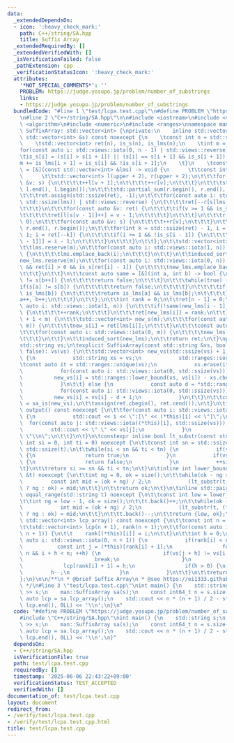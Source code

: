 ```yaml
---
data:
  _extendedDependsOn:
  - icon: ':heavy_check_mark:'
    path: C++/string/SA.hpp
    title: Suffix Array
  _extendedRequiredBy: []
  _extendedVerifiedWith: []
  _isVerificationFailed: false
  _pathExtension: cpp
  _verificationStatusIcon: ':heavy_check_mark:'
  attributes:
    '*NOT_SPECIAL_COMMENTS*': ''
    PROBLEM: https://judge.yosupo.jp/problem/number_of_substrings
    links:
    - https://judge.yosupo.jp/problem/number_of_substrings
  bundledCode: "#line 1 \"test/lcpa.test.cpp\"\n#define PROBLEM \"https://judge.yosupo.jp/problem/number_of_substrings\"\
    \n#line 2 \"C++/string/SA.hpp\"\n\n#include <iostream>\n#include <vector>\n#include\
    \ <algorithm>\n#include <numeric>\n#include <ranges>\nnamespace man {\nstruct\
    \ SuffixArray: std::vector<int> {\nprivate:\n    inline std::vector<int> sa_is(const\
    \ std::vector<int> &s) const noexcept {\n    \tconst int n = std::ssize(s);\n\
    \    \tstd::vector<int> ret(n), is_s(n), is_lms(n);\n    \tint m = 0;\n    \t\
    for(const auto i: std::views::iota(0, n - 1) | std::views::reverse) {\n      \t\
    \tis_s[i] = (s[i] > s[i + 1]) || (s[i] == s[i + 1] && is_s[i + 1]);\n      \t\t\
    m += is_lms[i + 1] = is_s[i] && !is_s[i + 1];\n    \t}\n    \tconst auto induced_sort\
    \ = [&](const std::vector<int> &lms) -> void {\n      \t\tconst int upper = *std::ranges::max_element(s);\n\
    \      \t\tstd::vector<int> l(upper + 2), r(upper + 2);\n\t\t\tfor(const auto\
    \ &v: s) {\n\t\t\t\t++l[v + 1];\n\t\t\t\t++r[v];\n\t\t\t}\n\t\t\tstd::partial_sum(l.begin(),\
    \ l.end(), l.begin());\n\t\t\tstd::partial_sum(r.begin(), r.end(), r.begin());\n\
    \t\t\tret.assign(std::ssize(ret), -1);\n\t\t\tfor(const auto i: std::views::iota(0,\
    \ std::ssize(lms)) | std::views::reverse) {\n\t\t\t\tret[--r[s[lms[i]]]] = lms[i];\n\
    \t\t\t}\n\t\t\tfor(const auto &v: ret) {\n\t\t\t\tif(v >= 1 && is_s[v - 1]) {\n\
    \t\t\t\t\tret[l[s[v - 1]]++] = v - 1;\n\t\t\t\t}\n\t\t\t}\n\t\t\tr.assign(std::ssize(r),\
    \ 0);\n\t\t\tfor(const auto &v: s) {\n\t\t\t\t++r[v];\n\t\t\t}\n\t\t\tstd::partial_sum(r.begin(),\
    \ r.end(), r.begin());\n\t\t\tfor(int k = std::ssize(ret) - 1, i = ret[k]; k >=\
    \ 1; i = ret[--k]) {\n\t\t\t\tif(i >= 1 && !is_s[i - 1]) {\n\t\t\t\t\tret[--r[s[i\
    \ - 1]]] = i - 1;\n\t\t\t\t}\n\t\t\t}\n\t\t};\n\t\tstd::vector<int> lms, new_lms;\n\
    \t\tlms.reserve(m);\n\t\tfor(const auto i: std::views::iota(1, n)) {\n\t\t\tif(is_lms[i])\
    \ {\n\t\t\t\tlms.emplace_back(i);\n\t\t\t}\n\t\t}\n\t\tinduced_sort(lms);\n\t\t\
    new_lms.reserve(m);\n\t\tfor(const auto i: std::views::iota(0, n)) {\n\t\t\tif(!is_s[ret[i]]\
    \ && ret[i] > 0 && is_s[ret[i] - 1]) {\n\t\t\t\tnew_lms.emplace_back(ret[i]);\n\
    \t\t\t}\n\t\t}\n\t\tconst auto same = [&](int a, int b) -> bool {\n\t\t\tif(s[a++]\
    \ != s[b++]) {\n\t\t\t\treturn false;\n\t\t\t}\n\t\t\twhile(true) {\n\t\t\t\t\
    if(s[a] != s[b]) {\n\t\t\t\t\treturn false;\n\t\t\t\t}\n\t\t\t\tif(is_lms[a] ||\
    \ is_lms[b]) {\n\t\t\t\t\treturn is_lms[a] && is_lms[b];\n\t\t\t\t}\n\t\t\t\t\
    a++, b++;\n\t\t\t}\n\t\t};\n\t\tint rank = 0;\n\t\tret[n - 1] = 0;\n\t\tfor(const\
    \ auto i: std::views::iota(1, m)) {\n\t\t\tif(!same(new_lms[i - 1], new_lms[i]))\
    \ {\n\t\t\t\t++rank;\n\t\t\t}\n\t\t\tret[new_lms[i]] = rank;\n\t\t}\n\t\tif(rank\
    \ + 1 < m) {\n\t\t\tstd::vector<int> new_s(m);\n\t\t\tfor(const auto i: std::views::iota(0,\
    \ m)) {\n\t\t\t\tnew_s[i] = ret[lms[i]];\n\t\t\t}\n\t\t\tconst auto lms_sa = sa_is(new_s);\n\
    \t\t\tfor(const auto i: std::views::iota(0, m)) {\n\t\t\t\tnew_lms[i] = lms[lms_sa[i]];\n\
    \t\t\t}\n\t\t}\n\t\tinduced_sort(new_lms);\n\t\treturn ret;\n\t}\npublic:\n\t\
    std::string vs;\n\texplicit SuffixArray(const std::string &vs, bool compress =\
    \ false): vs(vs) {\n\t\tstd::vector<int> new_vs(std::ssize(vs) + 1);\n\t\tif(compress)\
    \ {\n            std::string xs = vs;\n            std::ranges::sort(xs);\n\t\t\
    \tconst auto it = std::ranges::unique(xs);\n            xs.erase(it.begin(), it.end());\n\
    \            for(const auto i: std::views::iota(0, std::ssize(vs))) {\n      \
    \          new_vs[i] = std::ranges::lower_bound(xs, vs[i]) - xs.cbegin() + 1;\n\
    \            }\n\t\t} else {\n            const auto d = *std::ranges::min_element(vs);\n\
    \            for(const auto i: std::views::iota(0, std::ssize(vs))) {\n      \
    \          new_vs[i] = vs[i] - d + 1;\n            }\n\t\t}\n\t\tconst auto ret\
    \ = sa_is(new_vs);\n\t\tassign(ret.cbegin(), ret.cend());\n\t}\n\tinline void\
    \ output() const noexcept {\n\t\tfor(const auto i: std::views::iota(0U, size()))\
    \ {\n            std::cout << i << \":[\" << (*this)[i] << \"]\";\n          \
    \  for(const auto j: std::views::iota((*this)[i], std::ssize(vs))) {\n       \
    \         std::cout << \" \" << vs[j];\n            }\n            std::cout <<\
    \ \"\\n\";\n\t\t}\n\t}\n\tconstexpr inline bool lt_substr(const std::string &t,\
    \ int si = 0, int ti = 0) noexcept {\n\t\tconst int sn = std::ssize(vs), tn =\
    \ std::ssize(t);\n\t\twhile(si < sn && ti < tn) {\n            if(vs[si] < t[ti])\
    \ {\n                return true;\n            }\n            if(vs[si] > t[ti])\
    \ {\n                return false;\n            }\n            ++si, ++ti;\n\t\
    \t}\n\t\treturn si >= sn && ti < tn;\n\t}\n\tinline int lower_bound(const std::string\
    \ &t) noexcept {\n\t\tint ng = 0, ok = size();\n\t\twhile(ok - ng > 1) {\n   \
    \         const int mid = (ok + ng) / 2;\n            (lt_substr(t, (*this)[mid])\
    \ ? ng : ok) = mid;\n\t\t}\n\t\treturn ok;\n\t}\n\tinline std::pair<int, int>\
    \ equal_range(std::string t) noexcept {\n\t\tconst int low = lower_bound(t);\n\
    \t\tint ng = low - 1, ok = size();\n\t\tt.back()++;\n\t\twhile(ok - ng > 1) {\n\
    \            int mid = (ok + ng) / 2;\n            (lt_substr(t, (*this)[mid])\
    \ ? ng : ok) = mid;\n\t\t}\n\t\tt.back()--;\n\t\treturn {low, ok};\n\t}\n\tinline\
    \ std::vector<int> lcp_array() const noexcept {\n\t\tconst int n = size() - 1;\n\
    \t\tstd::vector<int> lcp(n + 1), rank(n + 1);\n\t\tfor(const auto i: std::views::iota(0,\
    \ n + 1)) {\n\t\t    rank[(*this)[i]] = i;\n\t\t}\n\t\tint h = 0;\n\t\tfor(const\
    \ auto i: std::views::iota(0, n + 1)) {\n            if(rank[i] < n) {\n     \
    \           const int j = (*this)[rank[i] + 1];\n                for(; j + h <\
    \ n && i + h < n; ++h) {\n                    if(vs[j + h] != vs[i + h]) {\n \
    \                       break;\n                    }\n                }\n   \
    \             lcp[rank[i] + 1] = h;\n                if(h > 0) {\n           \
    \         h--;\n                }\n            }\n\t\t}\n\t\treturn lcp;\n\t}\n\
    };\n}\n\n/**\n * @brief Suffix Array\n * @see https://ei1333.github.io/library/string/suffix-array.hpp\n\
    \ */\n#line 3 \"test/lcpa.test.cpp\"\nint main() {\n    std::string s;\n    std::cin\
    \ >> s;\n    man::SuffixArray sa(s);\n    const int64_t n = s.size();\n    const\
    \ auto lcp = sa.lcp_array();\n    std::cout << n * (n + 1) / 2 - std::accumulate(lcp.begin(),\
    \ lcp.end(), 0LL) << '\\n';\n}\n"
  code: "#define PROBLEM \"https://judge.yosupo.jp/problem/number_of_substrings\"\n\
    #include \"C++/string/SA.hpp\"\nint main() {\n    std::string s;\n    std::cin\
    \ >> s;\n    man::SuffixArray sa(s);\n    const int64_t n = s.size();\n    const\
    \ auto lcp = sa.lcp_array();\n    std::cout << n * (n + 1) / 2 - std::accumulate(lcp.begin(),\
    \ lcp.end(), 0LL) << '\\n';\n}"
  dependsOn:
  - C++/string/SA.hpp
  isVerificationFile: true
  path: test/lcpa.test.cpp
  requiredBy: []
  timestamp: '2025-06-06 22:43:22+09:00'
  verificationStatus: TEST_ACCEPTED
  verifiedWith: []
documentation_of: test/lcpa.test.cpp
layout: document
redirect_from:
- /verify/test/lcpa.test.cpp
- /verify/test/lcpa.test.cpp.html
title: test/lcpa.test.cpp
---
```

